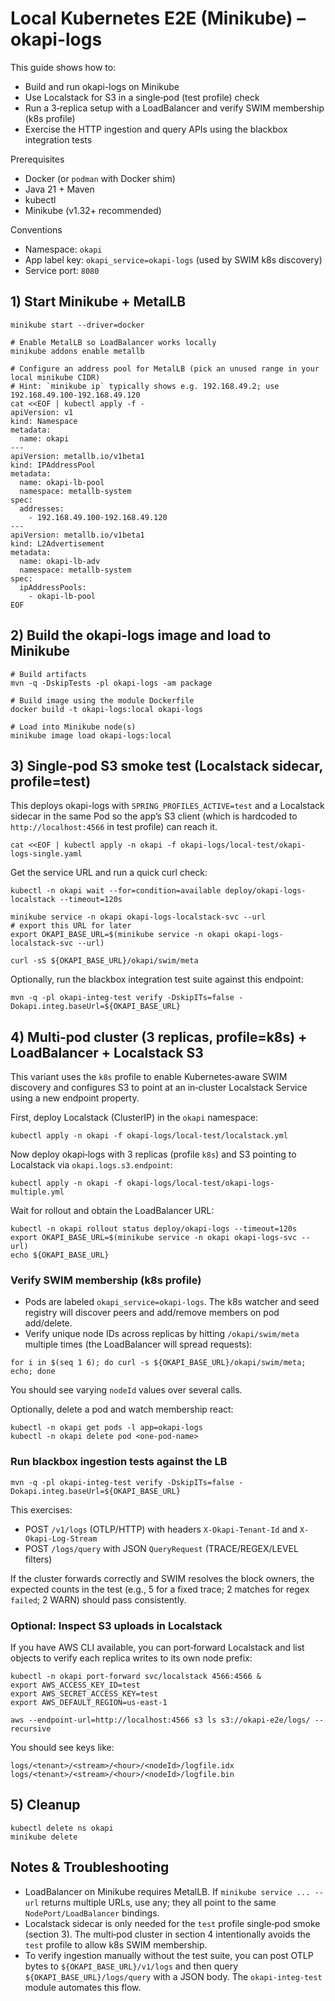 # Local Kubernetes E2E (Minikube) – okapi-logs

This guide shows how to:

- Build and run okapi-logs on Minikube
- Use Localstack for S3 in a single‑pod (test profile) check
- Run a 3‑replica setup with a LoadBalancer and verify SWIM membership (k8s profile)
- Exercise the HTTP ingestion and query APIs using the blackbox integration tests

Prerequisites

- Docker (or `podman` with Docker shim)
- Java 21 + Maven
- kubectl
- Minikube (v1.32+ recommended)

Conventions

- Namespace: `okapi`
- App label key: `okapi_service=okapi-logs` (used by SWIM k8s discovery)
- Service port: `8080`

## 1) Start Minikube + MetalLB

```
minikube start --driver=docker

# Enable MetalLB so LoadBalancer works locally
minikube addons enable metallb

# Configure an address pool for MetalLB (pick an unused range in your local minikube CIDR)
# Hint: `minikube ip` typically shows e.g. 192.168.49.2; use 192.168.49.100-192.168.49.120
cat <<EOF | kubectl apply -f -
apiVersion: v1
kind: Namespace
metadata:
  name: okapi
---
apiVersion: metallb.io/v1beta1
kind: IPAddressPool
metadata:
  name: okapi-lb-pool
  namespace: metallb-system
spec:
  addresses:
    - 192.168.49.100-192.168.49.120
---
apiVersion: metallb.io/v1beta1
kind: L2Advertisement
metadata:
  name: okapi-lb-adv
  namespace: metallb-system
spec:
  ipAddressPools:
    - okapi-lb-pool
EOF
```

## 2) Build the okapi-logs image and load to Minikube

```
# Build artifacts
mvn -q -DskipTests -pl okapi-logs -am package

# Build image using the module Dockerfile
docker build -t okapi-logs:local okapi-logs

# Load into Minikube node(s)
minikube image load okapi-logs:local
```

## 3) Single‑pod S3 smoke test (Localstack sidecar, profile=test)

This deploys okapi-logs with `SPRING_PROFILES_ACTIVE=test` and a Localstack sidecar in the same Pod so the app’s S3
client (which is hardcoded to `http://localhost:4566` in test profile) can reach it.

```
cat <<EOF | kubectl apply -n okapi -f okapi-logs/local-test/okapi-logs-single.yaml
```

Get the service URL and run a quick curl check:

```
kubectl -n okapi wait --for=condition=available deploy/okapi-logs-localstack --timeout=120s

minikube service -n okapi okapi-logs-localstack-svc --url
# export this URL for later
export OKAPI_BASE_URL=$(minikube service -n okapi okapi-logs-localstack-svc --url)

curl -sS ${OKAPI_BASE_URL}/okapi/swim/meta
```

Optionally, run the blackbox integration test suite against this endpoint:

```
mvn -q -pl okapi-integ-test verify -DskipITs=false -Dokapi.integ.baseUrl=${OKAPI_BASE_URL}
```

## 4) Multi‑pod cluster (3 replicas, profile=k8s) + LoadBalancer + Localstack S3

This variant uses the `k8s` profile to enable Kubernetes‑aware SWIM discovery and configures S3 to point at an
in‑cluster Localstack Service using a new endpoint property.

First, deploy Localstack (ClusterIP) in the `okapi` namespace:

```
kubectl apply -n okapi -f okapi-logs/local-test/localstack.yml
```

Now deploy okapi‑logs with 3 replicas (profile `k8s`) and S3 pointing to Localstack via `okapi.logs.s3.endpoint`:

```
kubectl apply -n okapi -f okapi-logs/local-test/okapi-logs-multiple.yml
```

Wait for rollout and obtain the LoadBalancer URL:

```
kubectl -n okapi rollout status deploy/okapi-logs --timeout=120s
export OKAPI_BASE_URL=$(minikube service -n okapi okapi-logs-svc --url)
echo ${OKAPI_BASE_URL}
```

### Verify SWIM membership (k8s profile)

- Pods are labeled `okapi_service=okapi-logs`. The k8s watcher and seed registry will discover peers and add/remove
  members on pod add/delete.
- Verify unique node IDs across replicas by hitting `/okapi/swim/meta` multiple times (the LoadBalancer will spread
  requests):

```
for i in $(seq 1 6); do curl -s ${OKAPI_BASE_URL}/okapi/swim/meta; echo; done
```

You should see varying `nodeId` values over several calls.

Optionally, delete a pod and watch membership react:

```
kubectl -n okapi get pods -l app=okapi-logs
kubectl -n okapi delete pod <one-pod-name>
```

### Run blackbox ingestion tests against the LB

```
mvn -q -pl okapi-integ-test verify -DskipITs=false -Dokapi.integ.baseUrl=${OKAPI_BASE_URL}
```

This exercises:

- POST `/v1/logs` (OTLP/HTTP) with headers `X-Okapi-Tenant-Id` and `X-Okapi-Log-Stream`
- POST `/logs/query` with JSON `QueryRequest` (TRACE/REGEX/LEVEL filters)

If the cluster forwards correctly and SWIM resolves the block owners, the expected counts in the test (e.g., 5 for a
fixed trace; 2 matches for regex `failed`; 2 WARN) should pass consistently.

### Optional: Inspect S3 uploads in Localstack

If you have AWS CLI available, you can port‑forward Localstack and list objects to verify each replica writes to its own
node prefix:

```
kubectl -n okapi port-forward svc/localstack 4566:4566 &
export AWS_ACCESS_KEY_ID=test
export AWS_SECRET_ACCESS_KEY=test
export AWS_DEFAULT_REGION=us-east-1

aws --endpoint-url=http://localhost:4566 s3 ls s3://okapi-e2e/logs/ --recursive
```

You should see keys like:

```
logs/<tenant>/<stream>/<hour>/<nodeId>/logfile.idx
logs/<tenant>/<stream>/<hour>/<nodeId>/logfile.bin
```

## 5) Cleanup

```
kubectl delete ns okapi
minikube delete
```

## Notes & Troubleshooting

- LoadBalancer on Minikube requires MetalLB. If `minikube service ... --url` returns multiple URLs, use any; they all
  point to the same `NodePort/LoadBalancer` bindings.
- Localstack sidecar is only needed for the `test` profile single‑pod smoke (section 3). The multi‑pod cluster in
  section 4 intentionally avoids the `test` profile to allow k8s SWIM membership.
- To verify ingestion manually without the test suite, you can post OTLP bytes to `${OKAPI_BASE_URL}/v1/logs` and then
  query `${OKAPI_BASE_URL}/logs/query` with a JSON body. The `okapi-integ-test` module automates this flow.
